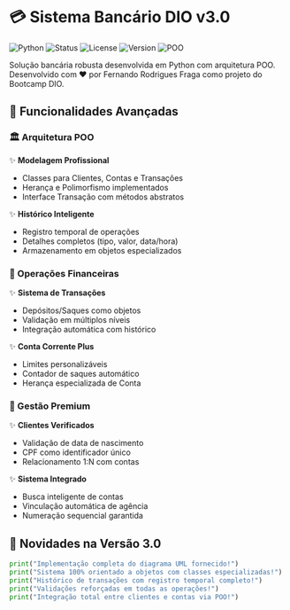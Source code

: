 # 💳 Sistema Bancário DIO v3.0

![Python](https://img.shields.io/badge/Python-3.10%2B-blue?logo=python)
![Status](https://img.shields.io/badge/Status-Concluído-brightgreen)
![License](https://img.shields.io/badge/License-MIT-orange)
![Version](https://img.shields.io/badge/Versão-3.0-ff69b4)
![POO](https://img.shields.io/badge/Orientação_Objetos-100%25-success)

Solução bancária robusta desenvolvida em Python com arquitetura POO. Desenvolvido com ❤️ por Fernando Rodrigues Fraga como projeto do Bootcamp DIO.

## 🚀 Funcionalidades Avançadas

### 🏛️ Arquitetura POO
✨ **Modelagem Profissional**  
- Classes para Clientes, Contas e Transações  
- Herança e Polimorfismo implementados  
- Interface Transação com métodos abstratos  

✨ **Histórico Inteligente**  
- Registro temporal de operações  
- Detalhes completos (tipo, valor, data/hora)  
- Armazenamento em objetos especializados  

### 💸 Operações Financeiras
✨ **Sistema de Transações**  
- Depósitos/Saques como objetos  
- Validação em múltiplos níveis  
- Integração automática com histórico  

✨ **Conta Corrente Plus**  
- Limites personalizáveis  
- Contador de saques automático  
- Herança especializada de Conta  

### 👑 Gestão Premium
✨ **Clientes Verificados**  
- Validação de data de nascimento  
- CPF como identificador único  
- Relacionamento 1:N com contas  

✨ **Sistema Integrado**  
- Busca inteligente de contas  
- Vinculação automática de agência  
- Numeração sequencial garantida  

## 🎯 Novidades na Versão 3.0
```python
print("Implementação completa do diagrama UML fornecido!")
print("Sistema 100% orientado a objetos com classes especializadas!")
print("Histórico de transações com registro temporal completo!")
print("Validações reforçadas em todas as operações!")
print("Integração total entre clientes e contas via POO!")
